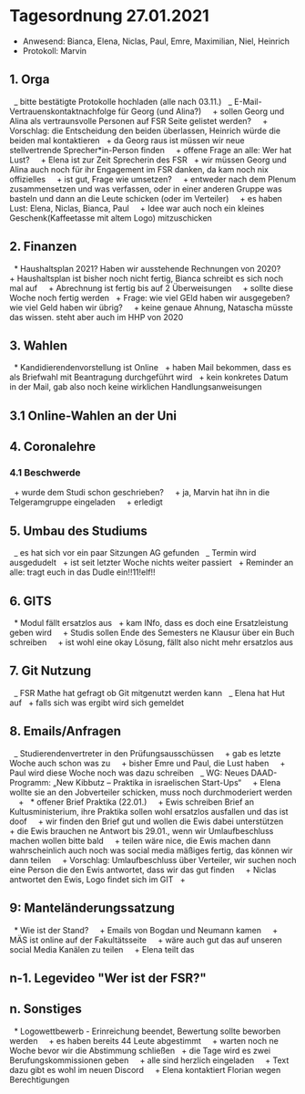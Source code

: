 ---
---

# Tagesordnung 27.01.2021

- Anwesend: Bianca, Elena, Niclas, Paul, Emre, Maximilian, Niel, Heinrich
- Protokoll: Marvin

## 1. Orga

  _ bitte bestätigte Protokolle hochladen (alle nach 03.11.)
  _ E-Mail-Vertrauenskontaktnachfolge für Georg (und Alina?)
    + sollen Georg und Alina als vertraunsvolle Personen auf FSR Seite gelistet werden?
    + Vorschlag: die Entscheidung den beiden überlassen, Heinrich würde die beiden mal kontaktieren
  + da Georg raus ist müssen wir neue stellvertrende Sprecher\*in-Person finden
    + offene Frage an alle: Wer hat Lust?
    + Elena ist zur Zeit Sprecherin des FSR
  + wir müssen Georg und Alina auch noch für ihr Engagement im FSR danken, da kam noch nix offizielles
    + ist gut, Frage wie umsetzen?
    + entweder nach dem Plenum zusammensetzen und was verfassen, oder in einer anderen Gruppe was basteln und dann an die Leute schicken (oder im Verteiler)
    + es haben Lust: Elena, Niclas, Bianca, Paul
    + Idee war auch noch ein kleines Geschenk(Kaffeetasse mit altem Logo) mitzuschicken

## 2. Finanzen

  \* Haushaltsplan 2021? Haben wir ausstehende Rechnungen von 2020?
    + Haushaltsplan ist bisher noch nicht fertig, Bianca schreibt es sich noch mal auf
    + Abrechnung ist fertig bis auf 2 Überweisungen
    + sollte diese Woche noch fertig werden
  + Frage: wie viel GEld haben wir ausgegeben? wie viel Geld haben wir übrig?
    + keine genaue Ahnung, Natascha müsste das wissen. steht aber auch im HHP von 2020

## 3. Wahlen

  \* Kandidierendenvorstellung ist Online
  + haben Mail bekommen, dass es als Briefwahl mit Beantragung durchgeführt wird
  + kein konkretes Datum in der Mail, gab also noch keine wirklichen Handlungsanweisungen

## 3.1 Online-Wahlen an der Uni

## 4. Coronalehre

### 4.1 Beschwerde

  + wurde dem Studi schon geschrieben?
    + ja, Marvin hat ihn in die Telgeramgruppe eingeladen
    + erledigt

## 5. Umbau des Studiums

  _ es hat sich vor ein paar Sitzungen AG gefunden
  _ Termin wird ausgedudelt
  + ist seit letzter Woche nichts weiter passiert
  + Reminder an alle: tragt euch in das Dudle ein!!11!elf!!

## 6. GITS

  \* Modul fällt ersatzlos aus
  + kam INfo, dass es doch eine Ersatzleistung geben wird
    + Studis sollen Ende des Semesters ne Klausur über ein Buch schreiben
    + ist wohl eine okay Lösung, fällt also nicht mehr ersatzlos aus

## 7. Git Nutzung

  _ FSR Mathe hat gefragt ob Git mitgenutzt werden kann
  _ Elena hat Hut auf
  + falls sich was ergibt wird sich gemeldet

## 8. Emails/Anfragen

  _ Studierendenvertreter in den Prüfungsausschüssen
    + gab es letzte Woche auch schon was zu
    + bisher Emre und Paul, die Lust haben
    + Paul wird diese Woche noch was dazu schreiben
  _ WG: Neues DAAD-Programm: „New Kibbutz – Praktika in israelischen Start-Ups“
    + Elena wollte sie an den Jobverteiler schicken, muss noch durchmoderiert werden
    +
  \* offener Brief Praktika (22.01.)
    + Ewis schreiben Brief an Kultusministerium, ihre Praktika sollen wohl ersatzlos ausfallen und das ist doof
    + wir finden den Brief gut und wollen die Ewis dabei unterstützen
    + die Ewis brauchen ne Antwort bis 29.01., wenn wir Umlaufbeschluss machen wollen bitte bald
    + teilen wäre nice, die Ewis machen dann wahrscheinlich auch noch was social media mäßiges fertig, das können wir dann teilen
    + Vorschlag: Umlaufbeschluss über Verteiler, wir suchen noch eine Person die den Ewis antwortet, dass wir das gut finden
    + Niclas antwortet den Ewis, Logo findet sich im GIT
  +

## 9: Manteländerungssatzung

  \* Wie ist der Stand?
    + Emails von Bogdan und Neumann kamen
    + MÄS ist online auf der Fakultätsseite
    + wäre auch gut das auf unseren social Media Kanälen zu teilen
    + Elena teilt das

## n-1. Legevideo "Wer ist der FSR?"

## n. Sonstiges

  \* Logowettbewerb - Erinreichung beendet, Bewertung sollte beworben werden
    + es haben bereits 44 Leute abgestimmt
    + warten noch ne Woche bevor wir die Abstimmung schließen
  + die Tage wird es zwei Berufungskommissionen geben
    + alle sind herzlich eingeladen
    + Text dazu gibt es wohl im neuen Discord
    + Elena kontaktiert Florian wegen Berechtigungen
